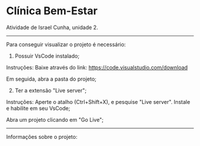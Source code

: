 # Clínica Bem-Estar
Atividade de Israel Cunha, unidade 2.
________________________________________________
Para conseguir visualizar o projeto é necessário:   

1. Possuir VsCode instalado;

Instruções: Baixe através do link: https://code.visualstudio.com/download

Em seguida, abra a pasta do projeto;

2. Ter a extensão "Live server";

Instruções: Aperte o atalho (Ctrl+Shift+X), e pesquise "Live server". Instale e habilite em seu VsCode;

Abra um projeto clicando em "Go Live";
________________________________________________
Informações sobre o projeto:
